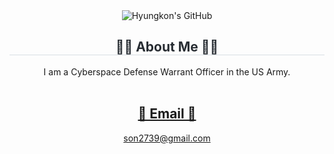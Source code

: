  <div class="header">
 <div align= "center"> 
   <img src="https://capsule-render.vercel.app/api?type=transparent&fontColor=F5C0CA&text=Hyungkon's%20GitHub%20&height=150&fontSize=60&descAlignY=75&descAlign=60" alt="Hyungkon's GitHub">
    </div>
<div align= "center">
    <h2 style="border-bottom: 1px solid #d8dee4; color: #282d33;"> 🧑‍💻 About Me 🧑‍💻 </h2>
</a>
  I am a Cyberspace Defense Warrant Officer in the US Army. 
  <a href=mailto:메 일 주 소> 
          </div><br>
    <div align= "center">  </div> 
    <h2 align="center">📧 Email 📧</h2>
<p align="center">
 son2739@gmail.com 
